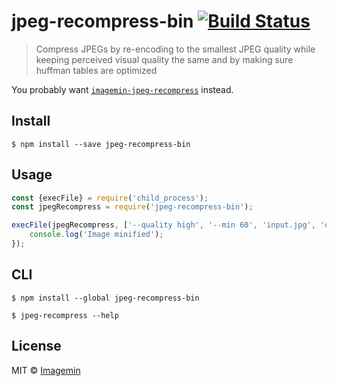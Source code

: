# jpeg-recompress-bin [![Build Status](https://travis-ci.org/phucnh-nfq/jpeg-recompress-bin.svg?branch=master)](https://travis-ci.org/phucnh-nfq/jpeg-recompress-bin)

> Compress JPEGs by re-encoding to the smallest JPEG quality while keeping perceived visual quality the same and by making sure huffman tables are optimized

You probably want [`imagemin-jpeg-recompress`](https://github.com/imagemin/imagemin-jpeg-recompress) instead.


## Install

```
$ npm install --save jpeg-recompress-bin
```


## Usage

```js
const {execFile} = require('child_process');
const jpegRecompress = require('jpeg-recompress-bin');

execFile(jpegRecompress, ['--quality high', '--min 60', 'input.jpg', 'output.jpg'], err => {
	console.log('Image minified');
});
```


## CLI

```
$ npm install --global jpeg-recompress-bin
```

```
$ jpeg-recompress --help
```


## License

MIT © [Imagemin](https://github.com/imagemin)

